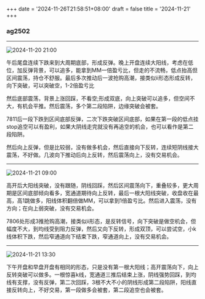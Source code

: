 +++
date = '2024-11-26T21:58:51+08:00'
draft = false
title = '2024-11-21'
+++

### ag2502

---

![2024-11-20 21:00](/images/2024-11-23-01-18-24.png)

午后尾盘连续下跌来到大周期底部，形成反弹。晚上开盘连续大阳线，考虑在低位，加反弹背景，可以追多，能拿到MM一倍盈亏比，但走的不流畅，低点抬高但区间震荡，持仓不舒服。最后多次推动后一波抢购高潮，接类似ii形态形成反转，向下突破，可以突破空，1-2倍盈亏比

然后底部震荡，背景上涨回踩，不看空;形成双底，向上突破可以追多，但空间不大，有机会平推。然后震荡，多个第二段陷阱，边缘突破会被套。

7811后一段下跌到区间底部反弹，二次下跌突破区间底部，如果在第一段的低点挂stop追空可以有盈利，如果大阴线走完就没有再追空的机会，也可以看作是第二段陷阱。

然后向上反弹，但是比较弱，没有做多机会，然后直接向下反转，连续短阴线接大震荡，不好做。几波向下推动后向上反转，然后震荡向上，没有交易机会。

---

![2024-11-21 09:00](/images/2024-11-23-01-04-06.png)

高开后大阳线突破，没有跟随，阴线回踩，然后区间震荡向下，重叠较多，更大周期是区间底部倾向看多，宽通道期待向上反转，最后一根大阳线突破，收盘收在最高，高1跳做多，阳线体积翻倍做MM，可以拿到1倍盈亏比。然后进入震荡，没有方向；在向上弱突破，没有交易机会。

7806处形成3推抢购高潮，接类似ii形态，是反转信号，向下突破是做空机会，但幅度不大，到均线受到阻力反弹，然后又向下反转，形成双顶，可以尝试空，小k线体积下跌，然后窄通道向下结束下跌，窄通道向上，没有交易机会。

---

![2024-11-21 13:30](/images/2024-11-23-01-13-39.png)

下午开盘和早盘开盘有相同的形态，只是没有第一根大阳线；高开震荡向下，向上反转突破可以做多。一根惊喜k线，宽通道三推后结束上涨，阴线强势回踩，到均线有支撑，没有反弹，第二次回踩，3根不大不小的阴线形成第二段陷阱，阳线直接反转向上，不好交易，第一段做多会被套，第二段追空也会被套。
